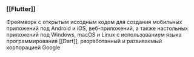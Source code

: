 ### [[Flutter]] 
Фреймворк с открытым исходным кодом для создания мобильных приложений под Android и iOS, веб-приложений, а также настольных приложений под Windows, macOS и Linux с использованием языка программирования [[Dart]], разработанный и развиваемый корпорацией Google


